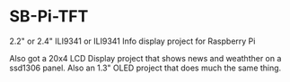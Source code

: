 # SB-Pi-TFT
2.2" or 2.4" ILI9341 or ILI9341 Info display project for Raspberry Pi


Also got a 20x4 LCD Display project that shows news and weathther on a ssd1306 panel.
Also an 1.3" OLED project that does much the same thing. 
